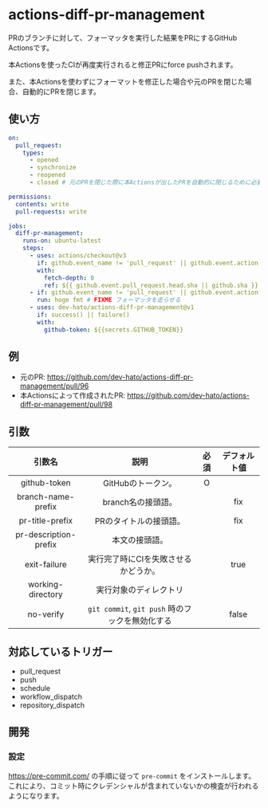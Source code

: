 # actions-diff-pr-management

PRのブランチに対して、フォーマッタを実行した結果をPRにするGitHub Actionsです。

本Actionsを使ったCIが再度実行されると修正PRにforce pushされます。

また、本Actionsを使わずにフォーマットを修正した場合や元のPRを閉じた場合、自動的にPRを閉じます。

## 使い方

```yaml
on:
  pull_request:
    types:
      - opened
      - synchronize
      - reopened
      - closed # 元のPRを閉じた際に本Actionsが出したPRを自動的に閉じるために必要 (このtypeの場合は本Actionsのstepのみ実行する)

permissions:
  contents: write
  pull-requests: write

jobs:
  diff-pr-management:
    runs-on: ubuntu-latest
    steps:
      - uses: actions/checkout@v3
        if: github.event_name != 'pull_request' || github.event.action != 'closed'
        with:
          fetch-depth: 0
          ref: ${{ github.event.pull_request.head.sha || github.sha }}
      - if: github.event_name != 'pull_request' || github.event.action != 'closed'
        run: hoge fmt # FIXME フォーマッタを走らせる
      - uses: dev-hato/actions-diff-pr-management@v1
        if: success() || failure()
        with:
          github-token: ${{secrets.GITHUB_TOKEN}}
```

## 例

- 元のPR: <https://github.com/dev-hato/actions-diff-pr-management/pull/96>
- 本Actionsによって作成されたPR: <https://github.com/dev-hato/actions-diff-pr-management/pull/98>

## 引数

|        引数名         |                      説明                       | 必須 | デフォルト値 |
| :-------------------: | :---------------------------------------------: | :--: | :----------: |
|     github-token      |               GitHubのトークン。                |  O   |              |
|  branch-name-prefix   |               branch名の接頭語。                |      |     fix      |
|    pr-title-prefix    |             PRのタイトルの接頭語。              |      |     fix      |
| pr-description-prefix |                 本文の接頭語。                  |      |              |
|     exit-failure      |      実行完了時にCIを失敗させるかどうか。       |      |     true     |
|   working-directory   |             実行対象のディレクトリ              |      |              |
|       no-verify       | `git commit`, `git push` 時のフックを無効化する |      |    false     |

## 対応しているトリガー

- pull_request
- push
- schedule
- workflow_dispatch
- repository_dispatch

## 開発

### 設定

<https://pre-commit.com/> の手順に従って `pre-commit` をインストールします。  
これにより、コミット時にクレデンシャルが含まれていないかの検査が行われるようになります。
